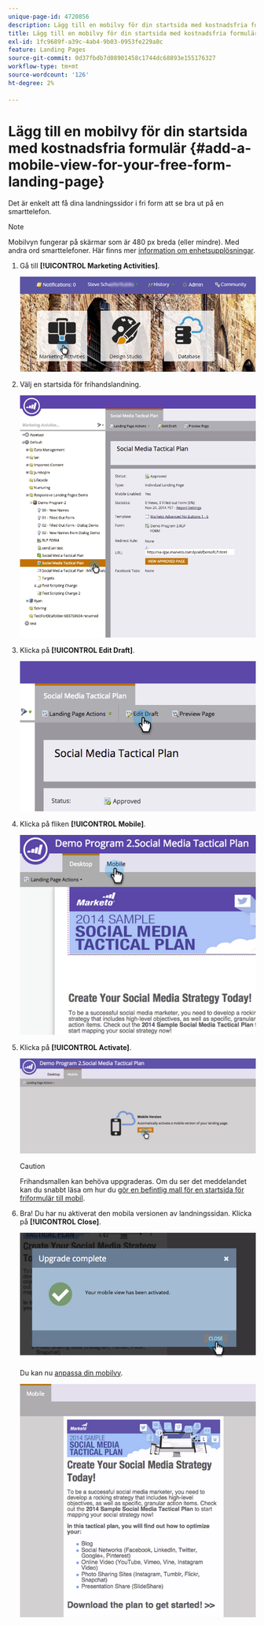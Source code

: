 ```yaml
---
unique-page-id: 4720856
description: Lägg till en mobilvy för din startsida med kostnadsfria formulär - Marketo Docs - produktdokumentation
title: Lägg till en mobilvy för din startsida med kostnadsfria formulär
exl-id: 1fc9689f-a39c-4ab4-9b03-0953fe229a8c
feature: Landing Pages
source-git-commit: 0d37fbdb7d08901458c1744dc68893e155176327
workflow-type: tm+mt
source-wordcount: '126'
ht-degree: 2%

---
```


# Lägg till en mobilvy för din startsida med kostnadsfria formulär {#add-a-mobile-view-for-your-free-form-landing-page}

Det är enkelt att få dina landningssidor i fri form att se bra ut på en smarttelefon.

>[!NOTE]
>
>Mobilvyn fungerar på skärmar som är 480 px breda (eller mindre). Med andra ord smarttelefoner. Här finns mer [information om enhetsupplösningar](https://www.mydevice.io/).

1. Gå till **[!UICONTROL Marketing Activities]**.

   ![](assets/login-marketing-activities-3.png)

1. Välj en startsida för frihandslandning.

   ![](assets/choose-landing-page.jpg)

1. Klicka på **[!UICONTROL Edit Draft]**.

   ![](assets/image2015-1-22-15-3a38-3a12.png)

1. Klicka på fliken **[!UICONTROL Mobile]**.

   ![](assets/image2015-1-22-16-3a46-3a10.png)

1. Klicka på **[!UICONTROL Activate]**.

   ![](assets/image2015-1-22-15-3a48-3a47.png)

   >[!CAUTION]
   >
   >Frihandsmallen kan behöva uppgraderas. Om du ser det meddelandet kan du snabbt läsa om hur du [gör en befintlig mall för en startsida för friformulär till mobil](/help/marketo/product-docs/demand-generation/landing-pages/landing-page-templates/make-an-existing-free-form-landing-page-template-mobile-compatible.md).

1. Bra! Du har nu aktiverat den mobila versionen av landningssidan. Klicka på **[!UICONTROL Close]**.

   ![](assets/image2015-1-22-16-3a44-3a37.png)

   Du kan nu [anpassa din mobilvy](/help/marketo/product-docs/demand-generation/landing-pages/free-form-landing-pages/customize-mobile-view-for-your-free-form-landing-page.md).

   ![](assets/image2015-1-22-16-3a47-3a16.png)
